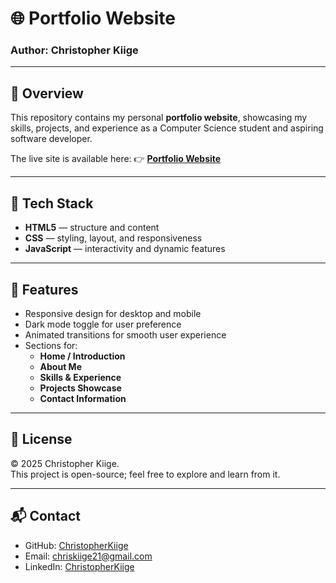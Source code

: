 # 🌐 Portfolio Website  

### Author: Christopher Kiige  

---

## 📌 Overview  
This repository contains my personal **portfolio website**, showcasing my skills, projects, and experience as a Computer Science student and aspiring software developer.  

The live site is available here: 👉 [**Portfolio Website**](https://christopherkiige.github.io/Portfolio/)  

---

## 🧰 Tech Stack  
- **HTML5** — structure and content  
- **CSS** — styling, layout, and responsiveness  
- **JavaScript** — interactivity and dynamic features  

---

## 🎯 Features  
- Responsive design for desktop and mobile  
- Dark mode toggle for user preference  
- Animated transitions for smooth user experience  
- Sections for:  
  - **Home / Introduction**  
  - **About Me**  
  - **Skills & Experience**  
  - **Projects Showcase**  
  - **Contact Information**  

---

## 📖 License  
© 2025 Christopher Kiige.  
This project is open-source; feel free to explore and learn from it.  

---

## 📬 Contact  
- GitHub: [ChristopherKiige](https://github.com/ChristopherKiige)  
- Email: chriskiige21@gmail.com
- LinkedIn: [ChristopherKiige]((https://www.linkedin.com/in/christopher-kiige-193620313))  
  
